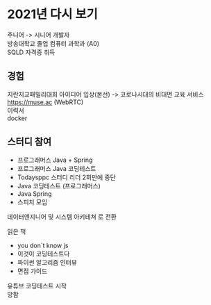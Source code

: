 # 2021년 다시 보기
주니어 -> 시니어 개발자   
방송대학교 졸업 컴퓨터 과학과 (A0)     
SQLD 자격증 취득

## 경험
 지란지교패밀리대회 아이디어 입상(본선)
 -> 코로나시대의 비대면 교육 서비스  
 https://muse.ac (WebRTC)  
 이력서   
docker

## 스터디 참여
* 프로그래머스 Java + Spring 
* 프로그래머스 Java 코딩테스트 
* Todaysppc 스터디 리더  2회만에 중단
* Java 코딩테스트 (프로그래머스)
* Java Spring
* 스피치 모임

데이터엔지니어 및 시스템 아키테쳐 로 전환 

읽은 책 
* you don`t know js
* 이것이 코딩테스트다
* 파이썬 알고리즘 인터뷰 
* 면접 가이드 

유튜브 코딩테스트 시작  
망함
